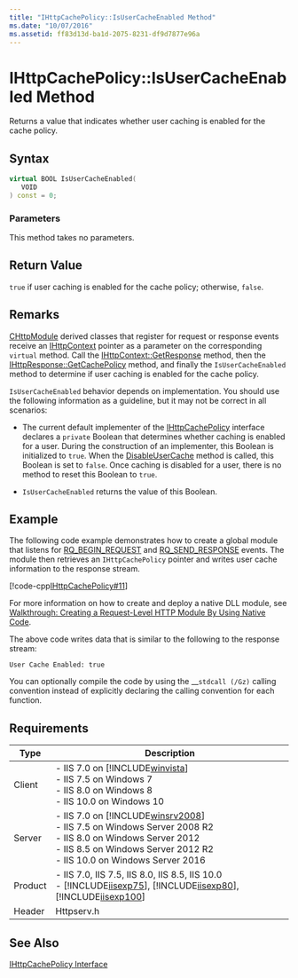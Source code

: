 ```yaml
---
title: "IHttpCachePolicy::IsUserCacheEnabled Method"
ms.date: "10/07/2016"
ms.assetid: ff83d13d-ba1d-2075-8231-df9d7877e96a
---
```

# IHttpCachePolicy::IsUserCacheEnabled Method
Returns a value that indicates whether user caching is enabled for the cache policy.  
  
## Syntax  
  
```cpp  
virtual BOOL IsUserCacheEnabled(  
   VOID  
) const = 0;  
```  
  
### Parameters  
 This method takes no parameters.  
  
## Return Value  
 `true` if user caching is enabled for the cache policy; otherwise, `false`.  
  
## Remarks  
 [CHttpModule](../../web-development-reference/native-code-api-reference/chttpmodule-class.md) derived classes that register for request or response events receive an [IHttpContext](../../web-development-reference/native-code-api-reference/ihttpcontext-interface.md) pointer as a parameter on the corresponding `virtual` method. Call the [IHttpContext::GetResponse](../../web-development-reference/native-code-api-reference/ihttpcontext-getresponse-method.md) method, then the [IHttpResponse::GetCachePolicy](../../web-development-reference/native-code-api-reference/ihttpresponse-getcachepolicy-method.md) method, and finally the `IsUserCacheEnabled` method to determine if user caching is enabled for the cache policy.  
  
 `IsUserCacheEnabled` behavior depends on implementation. You should use the following information as a guideline, but it may not be correct in all scenarios:  
  
- The current default implementer of the [IHttpCachePolicy](../../web-development-reference/native-code-api-reference/ihttpcachepolicy-interface.md) interface declares a `private` Boolean that determines whether caching is enabled for a user. During the construction of an implementer, this Boolean is initialized to `true`. When the [DisableUserCache](../../web-development-reference/native-code-api-reference/ihttpcachepolicy-disableusercache-method.md) method is called, this Boolean is set to `false`. Once caching is disabled for a user, there is no method to reset this Boolean to `true`.  
  
- `IsUserCacheEnabled` returns the value of this Boolean.  
  
## Example  
 The following code example demonstrates how to create a global module that listens for [RQ_BEGIN_REQUEST](../../web-development-reference/native-code-api-reference/request-processing-constants.md) and [RQ_SEND_RESPONSE](../../web-development-reference/native-code-api-reference/request-processing-constants.md) events. The module then retrieves an `IHttpCachePolicy` pointer and writes user cache information to the response stream.  
  
 [!code-cpp[IHttpCachePolicy#11](../../../samples/snippets/cpp/VS_Snippets_IIS/IIS7/IHttpCachePolicy/cpp/IsUserCacheEnabled.cpp#11)]  
  
 For more information on how to create and deploy a native DLL module, see [Walkthrough: Creating a Request-Level HTTP Module By Using Native Code](../../web-development-reference/native-code-development-overview/walkthrough-creating-a-request-level-http-module-by-using-native-code.md).  
  
 The above code writes data that is similar to the following to the response stream:  
  
```  
User Cache Enabled: true  
```  
  
 You can optionally compile the code by using the __`stdcall (/Gz)` calling convention instead of explicitly declaring the calling convention for each function.  
  
## Requirements  
  
|Type|Description|  
|----------|-----------------|  
|Client|-   IIS 7.0 on [!INCLUDE[winvista](../../wmi-provider/includes/winvista-md.md)]<br />-   IIS 7.5 on Windows 7<br />-   IIS 8.0 on Windows 8<br />-   IIS 10.0 on Windows 10|  
|Server|-   IIS 7.0 on [!INCLUDE[winsrv2008](../../wmi-provider/includes/winsrv2008-md.md)]<br />-   IIS 7.5 on Windows Server 2008 R2<br />-   IIS 8.0 on Windows Server 2012<br />-   IIS 8.5 on Windows Server 2012 R2<br />-   IIS 10.0 on Windows Server 2016|  
|Product|-   IIS 7.0, IIS 7.5, IIS 8.0, IIS 8.5, IIS 10.0<br />-   [!INCLUDE[iisexp75](../../web-development-reference/native-code-api-reference/includes/iisexp75-md.md)], [!INCLUDE[iisexp80](../../web-development-reference/native-code-api-reference/includes/iisexp80-md.md)], [!INCLUDE[iisexp100](../../web-development-reference/native-code-api-reference/includes/iisexp100-md.md)]|  
|Header|Httpserv.h|  
  
## See Also  
 [IHttpCachePolicy Interface](../../web-development-reference/native-code-api-reference/ihttpcachepolicy-interface.md)